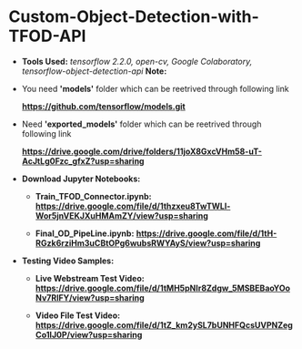 # Custom-Object-Detection-with-TFOD-API
- **Tools Used:** *tensorflow 2.2.0, open-cv, Google Colaboratory, tensorflow-object-detection-api*
**Note:** 

- You need **'models'** folder which can be reetrived through following link

  **https://github.com/tensorflow/models.git**

- Need **'exported_models'** folder which can be reetrived through following link   
  
  **https://drive.google.com/drive/folders/11joX8GxcVHm58-uT-AcJtLg0Fzc_gfxZ?usp=sharing**
  
- **Download Jupyter Notebooks:**

    - **Train_TFOD_Connector.ipynb:** **https://drive.google.com/file/d/1thzxeu8TwTWLl-Wor5jnVEKJXuHMAmZY/view?usp=sharing**

    - **Final_OD_PipeLine.ipynb:** **https://drive.google.com/file/d/1tH-RGzk6rziHm3uCBtOPg6wubsRWYAyS/view?usp=sharing**

- **Testing Video Samples:**

   - **Live Webstream Test Video:** **https://drive.google.com/file/d/1tMH5pNIr8Zdgw_5MSBEBaoYOoNv7RlFY/view?usp=sharing**

   - **Video File Test Video:** **https://drive.google.com/file/d/1tZ_km2ySL7bUNHFQcsUVPNZegCo1lJ0P/view?usp=sharing**
